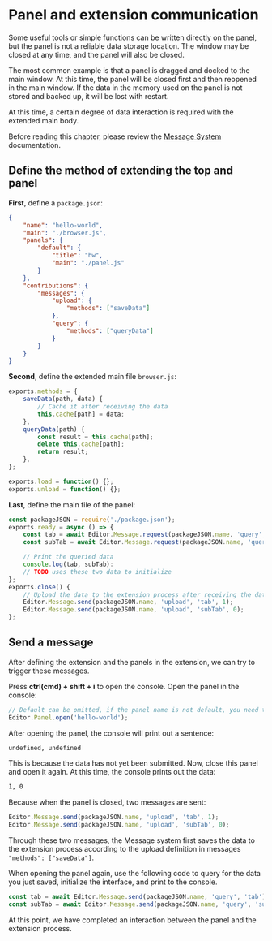 # Panel and extension communication

Some useful tools or simple functions can be written directly on the panel, but the panel is not a reliable data storage location. The window may be closed at any time, and the panel will also be closed.

The most common example is that a panel is dragged and docked to the main window. At this time, the panel will be closed first and then reopened in the main window. If the data in the memory used on the panel is not stored and backed up, it will be lost with restart.

At this time, a certain degree of data interaction is required with the extended main body.

Before reading this chapter, please review the [Message System](./messages.md) documentation.

## Define the method of extending the top and panel

**First**, define a `package.json`:

```json
{
    "name": "hello-world",
    "main": "./browser.js",
    "panels": {
        "default": {
            "title": "hw",
            "main": "./panel.js"
        }
    },
    "contributions": {
        "messages": {
            "upload": {
                "methods": ["saveData"]
            },
            "query": {
                "methods": ["queryData"]
            }
        }
    }
}
```

**Second**, define the extended main file `browser.js`:

```javascript
exports.methods = {
    saveData(path, data) {
        // Cache it after receiving the data
        this.cache[path] = data;
    },
    queryData(path) {
        const result = this.cache[path];
        delete this.cache[path];
        return result;
    },
};

exports.load = function() {};
exports.unload = function() {};
```

**Last**, define the main file of the panel:

```javascript
const packageJSON = require('./package.json');
exports.ready = async () => {
    const tab = await Editor.Message.request(packageJSON.name, 'query', 'tab');
    const subTab = await Editor.Message.request(packageJSON.name, 'query', 'subTab');

    // Print the queried data
    console.log(tab, subTab):
    // TODO uses these two data to initialize
};
exports.close() {
    // Upload the data to the extension process after receiving the data
    Editor.Message.send(packageJSON.name, 'upload', 'tab', 1);
    Editor.Message.send(packageJSON.name, 'upload', 'subTab', 0);
};
```

## Send a message

After defining the extension and the panels in the extension, we can try to trigger these messages.

Press **ctrl(cmd) + shift + i** to open the console. Open the panel in the console:

```javascript
// Default can be omitted, if the panel name is not default, you need to fill in'hello-world.xxx'
Editor.Panel.open('hello-world');
```

After opening the panel, the console will print out a sentence:

```sh
undefined, undefined
```

This is because the data has not yet been submitted. Now, close this panel and open it again. At this time, the console prints out the data:

```sh
1, 0
```

Because when the panel is closed, two messages are sent:

```javascript
Editor.Message.send(packageJSON.name, 'upload', 'tab', 1);
Editor.Message.send(packageJSON.name, 'upload', 'subTab', 0);
```

Through these two messages, the Message system first saves the data to the extension process according to the upload definition in messages `"methods": ["saveData"]`.

When opening the panel again, use the following code to query for the data you just saved, initialize the interface, and print to the console.

```javascript
const tab = await Editor.Message.send(packageJSON.name, 'query', 'tab');
const subTab = await Editor.Message.send(packageJSON.name, 'query', 'subTab');
```

At this point, we have completed an interaction between the panel and the extension process.
